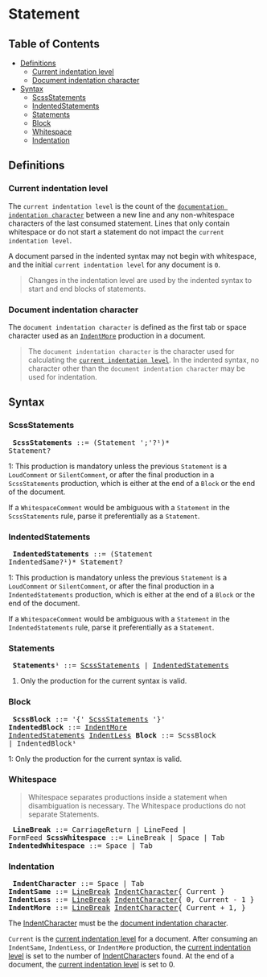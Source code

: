 # Statement

## Table of Contents

* [Definitions](#definitions)
  * [Current indentation level](#current-indentation-level)
  * [Document indentation character](#document-indentation-character)
* [Syntax](#syntax)
  * [ScssStatements](#scssstatements)
  * [IndentedStatements](#indentedstatements)
  * [Statements](#statements)
  * [Block](#block)
  * [Whitespace](#whitespace)
  * [Indentation](#indentation)

## Definitions

### Current indentation level

The `current indentation level` is the count of the [`documentation indentation
character`] between a new line and any non-whitespace characters of the last
consumed statement. Lines that only contain whitespace or do not start a
statement do not impact the `current indentation level`.

A document parsed in the indented syntax may not begin with whitespace, and the
initial `current indentation level` for any document is `0`.

> Changes in the indentation level are used by the indented syntax to start and
> end blocks of statements.

[`documentation indentation character`]: #document-indentation-character

### Document indentation character

The `document indentation character` is defined as the first tab or space
character used as an [`IndentMore`] production in a document.

[`IndentMore`]: #indentation

> The `document indentation character` is the character used for calculating the
> [`current indentation level`]. In the indented syntax, no character other than
> the `document indentation character` may be used for indentation.

[`current indentation level`]: #current-indentation-level

## Syntax

### ScssStatements

<x><pre>
**ScssStatements**      ::= (Statement ';'?¹)* Statement?
</pre></x>

1: This production is mandatory unless the previous `Statement` is a
`LoudComment` or `SilentComment`, or after the final production in a
`ScssStatements` production, which is either at the end of a `Block` or the end
of the document.

If a `WhitespaceComment` would be ambiguous with a `Statement` in the
`ScssStatements` rule, parse it preferentially as a `Statement`.

### IndentedStatements

<x><pre>
**IndentedStatements**  ::= (Statement IndentedSame?¹)* Statement?
</pre></x>

1: This production is mandatory unless the previous `Statement` is a
`LoudComment` or `SilentComment`, or after the final production in a
`IndentedStatements` production, which is either at the end of a `Block` or the
end of the document.

If a `WhitespaceComment` would be ambiguous with a `Statement` in the
`IndentedStatements` rule, parse it preferentially as a `Statement`.

### Statements

<x><pre>
**Statements**¹          ::= [ScssStatements] | [IndentedStatements]
</pre></x>

[ScssStatements]: #scssstatements
[IndentedStatements]: #indentedstatements

1. Only the production for the current syntax is valid.

### Block

<x><pre>
**ScssBlock**      ::= '{' [ScssStatements] '}'
**IndentedBlock**  ::= [IndentMore] [IndentedStatements] [IndentLess]
**Block**          ::= ScssBlock | IndentedBlock¹
</pre></x>

[IndentMore]: #indentation
[IndentLess]: #indentation

1: Only the production for the current syntax is valid.

### Whitespace

> Whitespace separates productions inside a statement when disambiguation is
> necessary. The Whitespace productions do not separate Statements.

<x><pre>
**LineBreak**               ::= CarriageReturn | LineFeed | FormFeed
**ScssWhitespace**          ::= LineBreak | Space | Tab
**IndentedWhitespace**      ::= Space | Tab
</pre></x>

### Indentation

<x><pre>
**IndentCharacter**         ::= Space | Tab
**IndentSame**              ::= [LineBreak] [IndentCharacter]{ Current }
**IndentLess**              ::= [LineBreak] [IndentCharacter]{ 0, Current - 1 }
**IndentMore**              ::= [LineBreak] [IndentCharacter]{ Current + 1, }
</pre></x>

[LineBreak]: #whitespace
[IndentCharacter]: #whitespace

The [IndentCharacter] must be the [document indentation character].

[document indentation character]: #document-indentation-character

`Current` is the [current indentation level] for a document. After consuming an
`IndentSame`, `IndentLess`, or `IndentMore` production, the [current indentation
level] is set to the number of [IndentCharacter]s found. At the end of a
document, the [current indentation level] is set to 0.

[current indentation level]: #current-indentation-level

